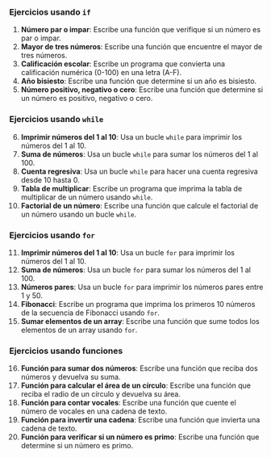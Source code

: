 ### Ejercicios usando `if`
1. **Número par o impar**: Escribe una función que verifique si un número es par o impar.
2. **Mayor de tres números**: Escribe una función que encuentre el mayor de tres números.
3. **Calificación escolar**: Escribe un programa que convierta una calificación numérica (0-100) en una letra (A-F).
4. **Año bisiesto**: Escribe una función que determine si un año es bisiesto.
5. **Número positivo, negativo o cero**: Escribe una función que determine si un número es positivo, negativo o cero.

### Ejercicios usando `while`
6. **Imprimir números del 1 al 10**: Usa un bucle `while` para imprimir los números del 1 al 10.
7. **Suma de números**: Usa un bucle `while` para sumar los números del 1 al 100.
8. **Cuenta regresiva**: Usa un bucle `while` para hacer una cuenta regresiva desde 10 hasta 0.
9. **Tabla de multiplicar**: Escribe un programa que imprima la tabla de multiplicar de un número usando `while`.
10. **Factorial de un número**: Escribe una función que calcule el factorial de un número usando un bucle `while`.

### Ejercicios usando `for`
11. **Imprimir números del 1 al 10**: Usa un bucle `for` para imprimir los números del 1 al 10.
12. **Suma de números**: Usa un bucle `for` para sumar los números del 1 al 100.
13. **Números pares**: Usa un bucle `for` para imprimir los números pares entre 1 y 50.
14. **Fibonacci**: Escribe un programa que imprima los primeros 10 números de la secuencia de Fibonacci usando `for`.
15. **Sumar elementos de un array**: Escribe una función que sume todos los elementos de un array usando `for`.

### Ejercicios usando funciones
16. **Función para sumar dos números**: Escribe una función que reciba dos números y devuelva su suma.
17. **Función para calcular el área de un círculo**: Escribe una función que reciba el radio de un círculo y devuelva su área.
18. **Función para contar vocales**: Escribe una función que cuente el número de vocales en una cadena de texto.
19. **Función para invertir una cadena**: Escribe una función que invierta una cadena de texto.
20. **Función para verificar si un número es primo**: Escribe una función que determine si un número es primo.



